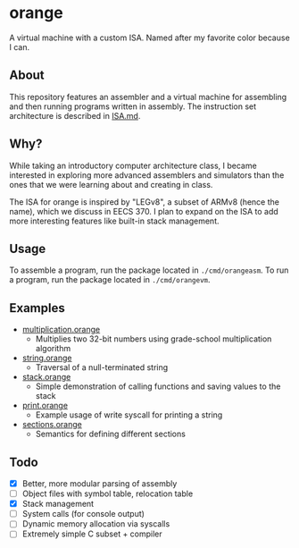 # orange

A virtual machine with a custom ISA. Named after my favorite color because I can.

## About

This repository features an assembler and a virtual machine for assembling and then running programs written in assembly. The instruction set architecture is described in [ISA.md](ISA.md).

## Why?

While taking an introductory computer architecture class, I became interested in exploring more advanced assemblers and simulators than the ones that we were learning about and creating in class.

The ISA for orange is inspired by "LEGv8", a subset of ARMv8 (hence the name), which we discuss in EECS 370. I plan to expand on the ISA to add more interesting features like built-in stack management. 

## Usage

To assemble a program, run the package located in `./cmd/orangeasm`. To run a program, run the package located in `./cmd/orangevm`.

## Examples

- [multiplication.orange](./programs/multiplication.orange)
  - Multiplies two 32-bit numbers using grade-school multiplication algorithm
- [string.orange](./programs/string.orange)
  - Traversal of a null-terminated string
- [stack.orange](./programs/stack.orange)
  - Simple demonstration of calling functions and saving values to the stack
- [print.orange](./programs/print.orange)
  - Example usage of write syscall for printing a string
- [sections.orange](./programs/sections.orange)
  - Semantics for defining different sections

## Todo

- [x] Better, more modular parsing of assembly
- [ ] Object files with symbol table, relocation table
- [x] Stack management
- [ ] System calls (for console output)
- [ ] Dynamic memory allocation via syscalls
- [ ] Extremely simple C subset + compiler
